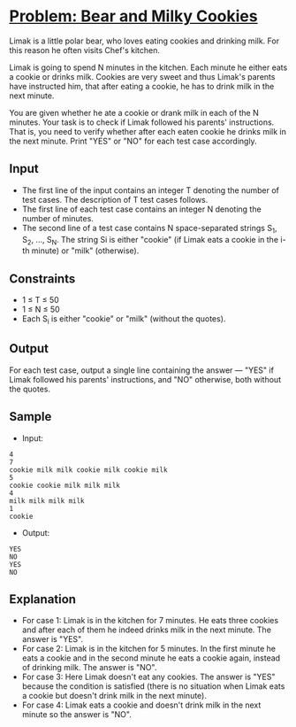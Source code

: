 # [Problem: Bear and Milky Cookies](https://www.codechef.com/problems/COOMILK)

Limak is a little polar bear, who loves eating cookies and drinking milk. For this reason he often visits Chef's kitchen.

Limak is going to spend N minutes in the kitchen. Each minute he either eats a cookie or drinks milk. Cookies are very sweet and thus Limak's parents have instructed him, that after eating a cookie, he has to drink milk in the next minute.

You are given whether he ate a cookie or drank milk in each of the N minutes. Your task is to check if Limak followed his parents' instructions. That is, you need to verify whether after each eaten cookie he drinks milk in the next minute. Print "YES" or "NO" for each test case accordingly.


## Input

- The first line of the input contains an integer T denoting the number of test cases. The description of T test cases follows.
- The first line of each test case contains an integer N denoting the number of minutes.
- The second line of a test case contains N space-separated strings S<sub>1</sub>, S<sub>2</sub>, ..., S<sub>N</sub>. The string Si is either "cookie" (if Limak eats a cookie in the i-th minute) or "milk" (otherwise).

## Constraints

- 1 ≤ T ≤ 50
- 1 ≤ N ≤ 50
- Each S<sub>i</sub> is either "cookie" or "milk" (without the quotes).

## Output

For each test case, output a single line containing the answer — "YES" if Limak followed his parents' instructions, and "NO" otherwise, both without the quotes.

## Sample

- Input:
```
4
7
cookie milk milk cookie milk cookie milk
5
cookie cookie milk milk milk
4
milk milk milk milk
1
cookie
```

- Output:
```
YES
NO
YES
NO
```

## Explanation

- For case 1: Limak is in the kitchen for 7 minutes. He eats three cookies and after each of them he indeed drinks milk in the next minute. The answer is "YES".
- For case 2: Limak is in the kitchen for 5 minutes. In the first minute he eats a cookie and in the second minute he eats a cookie again, instead of drinking milk. The answer is "NO".
- For case 3: Here Limak doesn't eat any cookies. The answer is "YES" because the condition is satisfied (there is no situation when Limak eats a cookie but doesn't drink milk in the next minute).
- For case 4: Limak eats a cookie and doesn't drink milk in the next minute so the answer is "NO".
